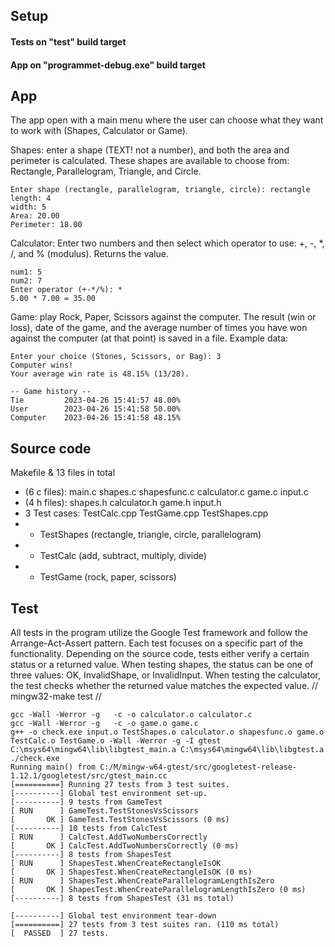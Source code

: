## Setup

#### Tests on "test" build target

#### App on "programmet-debug.exe" build target

## App

The app open with a main menu where the user can choose what they want to work with (Shapes, Calculator or Game).

Shapes: enter a shape (TEXT! not a number), and both the area and perimeter is calculated. These shapes are available to choose from: Rectangle, Parallelogram, Triangle, and Circle.

```
Enter shape (rectangle, parallelogram, triangle, circle): rectangle
length: 4
width: 5
Area: 20.00
Perimeter: 18.00
```

Calculator: Enter two numbers and then select which operator to use: +, -, \*, /, and % (modulus). Returns
the value.

```
num1: 5
num2: 7
Enter operator (+-*/%): *
5.00 * 7.00 = 35.00
```

Game: play Rock, Paper, Scissors against the computer. The result (win or loss), date of the game, and the average number of times you have won against the computer (at that point) is saved in a file.
Example data:

```
Enter your choice (Stones, Scissors, or Bag): 3
Computer wins!
Your average win rate is 48.15% (13/28).

-- Game history --
Tie			2023-04-26 15:41:57	48.00%
User		2023-04-26 15:41:58	50.00%
Computer	2023-04-26 15:41:58	48.15%
```

## Source code

Makefile & 13 files in total

- (6 c files): main.c shapes.c shapesfunc.c calculator.c game.c input.c
- (4 h files): shapes.h calculator.h game.h input.h
- 3 Test cases: TestCalc.cpp TestGame.cpp TestShapes.cpp
- - TestShapes (rectangle, triangle, circle, parallelogram)
- - TestCalc (add, subtract, multiply, divide)
- - TestGame (rock, paper, scissors)

## Test

All tests in the program utilize the Google Test framework and follow the Arrange-Act-Assert pattern. Each test focuses on a specific part of the functionality. Depending on the source code, tests either verify a certain status or a returned value. When testing shapes, the status can be one of three values: OK, InvalidShape, or InvalidInput. When testing the calculator, the test checks whether the returned value matches the expected value. // mingw32-make test //

```
gcc -Wall -Werror -g   -c -o calculator.o calculator.c
gcc -Wall -Werror -g   -c -o game.o game.c
g++ -o check.exe input.o TestShapes.o calculator.o shapesfunc.o game.o TestCalc.o TestGame.o -Wall -Werror -g -I gtest C:\msys64\mingw64\lib\libgtest_main.a C:\msys64\mingw64\lib\libgtest.a
./check.exe
Running main() from C:/M/mingw-w64-gtest/src/googletest-release-1.12.1/googletest/src/gtest_main.cc
[==========] Running 27 tests from 3 test suites.
[----------] Global test environment set-up.
[----------] 9 tests from GameTest
[ RUN      ] GameTest.TestStonesVsScissors
[       OK ] GameTest.TestStonesVsScissors (0 ms)
[----------] 10 tests from CalcTest
[ RUN      ] CalcTest.AddTwoNumbersCorrectly
[       OK ] CalcTest.AddTwoNumbersCorrectly (0 ms)
[----------] 8 tests from ShapesTest
[ RUN      ] ShapesTest.WhenCreateRectangleIsOK
[       OK ] ShapesTest.WhenCreateRectangleIsOK (0 ms)
[ RUN      ] ShapesTest.WhenCreateParallelogramLengthIsZero
[       OK ] ShapesTest.WhenCreateParallelogramLengthIsZero (0 ms)
[----------] 8 tests from ShapesTest (31 ms total)

[----------] Global test environment tear-down
[==========] 27 tests from 3 test suites ran. (110 ms total)
[  PASSED  ] 27 tests.
```
